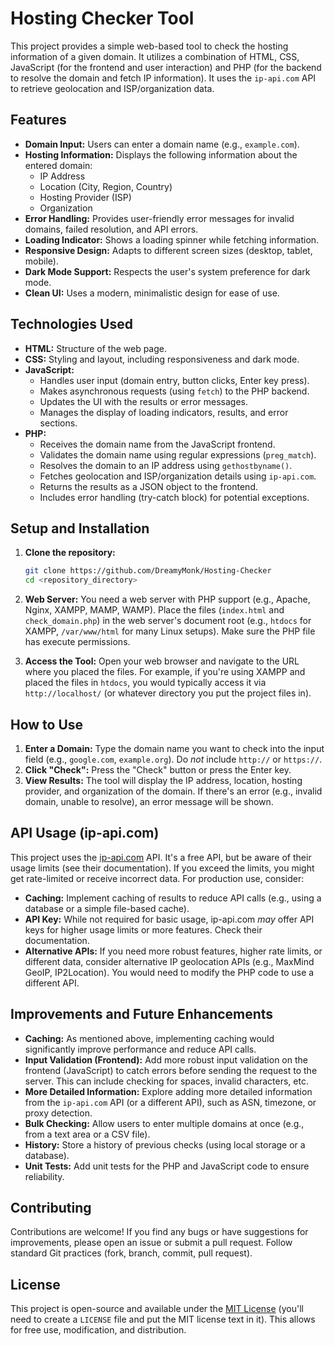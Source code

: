 # Hosting Checker Tool

This project provides a simple web-based tool to check the hosting information of a given domain. It utilizes a combination of HTML, CSS, JavaScript (for the frontend and user interaction) and PHP (for the backend to resolve the domain and fetch IP information).  It uses the `ip-api.com` API to retrieve geolocation and ISP/organization data.

## Features

*   **Domain Input:** Users can enter a domain name (e.g., `example.com`).
*   **Hosting Information:** Displays the following information about the entered domain:
    *   IP Address
    *   Location (City, Region, Country)
    *   Hosting Provider (ISP)
    *   Organization
*   **Error Handling:**  Provides user-friendly error messages for invalid domains, failed resolution, and API errors.
*   **Loading Indicator:** Shows a loading spinner while fetching information.
*   **Responsive Design:** Adapts to different screen sizes (desktop, tablet, mobile).
*   **Dark Mode Support:**  Respects the user's system preference for dark mode.
*   **Clean UI:** Uses a modern, minimalistic design for ease of use.

## Technologies Used

*   **HTML:** Structure of the web page.
*   **CSS:** Styling and layout, including responsiveness and dark mode.
*   **JavaScript:**
    *   Handles user input (domain entry, button clicks, Enter key press).
    *   Makes asynchronous requests (using `fetch`) to the PHP backend.
    *   Updates the UI with the results or error messages.
    *   Manages the display of loading indicators, results, and error sections.
*   **PHP:**
    *   Receives the domain name from the JavaScript frontend.
    *   Validates the domain name using regular expressions (`preg_match`).
    *   Resolves the domain to an IP address using `gethostbyname()`.
    *   Fetches geolocation and ISP/organization details using `ip-api.com`.
    *   Returns the results as a JSON object to the frontend.
    *   Includes error handling (try-catch block) for potential exceptions.

## Setup and Installation

1.  **Clone the repository:**

    ```bash
    git clone https://github.com/DreamyMonk/Hosting-Checker
    cd <repository_directory>
    ```

2.  **Web Server:** You need a web server with PHP support (e.g., Apache, Nginx, XAMPP, MAMP, WAMP).  Place the files (`index.html` and `check_domain.php`) in the web server's document root (e.g., `htdocs` for XAMPP, `/var/www/html` for many Linux setups).  Make sure the PHP file has execute permissions.

3.  **Access the Tool:** Open your web browser and navigate to the URL where you placed the files.  For example, if you're using XAMPP and placed the files in `htdocs`, you would typically access it via `http://localhost/` (or whatever directory you put the project files in).

## How to Use

1.  **Enter a Domain:**  Type the domain name you want to check into the input field (e.g., `google.com`, `example.org`).  Do *not* include `http://` or `https://`.
2.  **Click "Check":** Press the "Check" button or press the Enter key.
3.  **View Results:** The tool will display the IP address, location, hosting provider, and organization of the domain. If there's an error (e.g., invalid domain, unable to resolve), an error message will be shown.

## API Usage (ip-api.com)

This project uses the [ip-api.com](http://ip-api.com) API.  It's a free API, but be aware of their usage limits (see their documentation).  If you exceed the limits, you might get rate-limited or receive incorrect data.  For production use, consider:

*   **Caching:** Implement caching of results to reduce API calls (e.g., using a database or a simple file-based cache).
*   **API Key:**  While not required for basic usage, ip-api.com *may* offer API keys for higher usage limits or more features. Check their documentation.
*   **Alternative APIs:** If you need more robust features, higher rate limits, or different data, consider alternative IP geolocation APIs (e.g., MaxMind GeoIP, IP2Location). You would need to modify the PHP code to use a different API.

## Improvements and Future Enhancements

*   **Caching:** As mentioned above, implementing caching would significantly improve performance and reduce API calls.
*   **Input Validation (Frontend):** Add more robust input validation on the frontend (JavaScript) to catch errors before sending the request to the server. This can include checking for spaces, invalid characters, etc.
*   **More Detailed Information:**  Explore adding more detailed information from the `ip-api.com` API (or a different API), such as ASN, timezone, or proxy detection.
*   **Bulk Checking:**  Allow users to enter multiple domains at once (e.g., from a text area or a CSV file).
*   **History:** Store a history of previous checks (using local storage or a database).
*   **Unit Tests:** Add unit tests for the PHP and JavaScript code to ensure reliability.

## Contributing

Contributions are welcome! If you find any bugs or have suggestions for improvements, please open an issue or submit a pull request.  Follow standard Git practices (fork, branch, commit, pull request).

## License

This project is open-source and available under the [MIT License](LICENSE) (you'll need to create a `LICENSE` file and put the MIT license text in it). This allows for free use, modification, and distribution.
